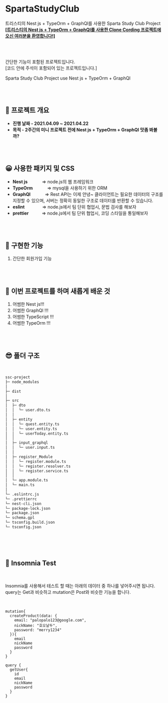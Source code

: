 # SpartaStudyClub
트리스티의 Nest js + TypeOrm + GraphQl를 사용한 Sparta Study Club Project  
[**[트리스티의 Nest js + TypeOrm + GraphQl를 사용한 Clone Cording 프로젝트에 오신 여러분을 환영합니다!]**](https://tristy.tistory.com/)  

<br/>
<br/>

간단한 기능이 포함된 프로젝트입니다.  
[코드 안에 주석이 포함되어 있는 프로젝트입니다.]  

Sparta Study Club Project 
use  Nest js + TypeOrm + GraphQl

<br/>
<br/>

🤔 프로젝트 개요
-------------  
<ul style="list-style-type: disc;" data-ke-list-type="disc">
<li><b>진행 날짜 - 2021.04.09 ~ 2021.04.22</b></li>
<li><b>목적 - 2주간의 미니 프로젝트 전에 Nest js + TypeOrm + GraphQl 맛좀 봐볼까? </b></li>
</ul>

<br/>
<br/>

😀 사용한 패키지 및 CSS  
-----------------
- **Nest js**  　　　=> node.js의 웹 프레임워크  
- **TypeOrm**  　　　=> mysql을 사용하기 위한 ORM  
- **GraphQl**  　　　=> Rest API는 이제 안녕~ 클라이언트는 필요한 데이터의 구조를 지정할 수 있으며, 서버는 정확히 동일한 구조로 데이터를 반환할 수 있습니다.  
- **eslint**　　　　=> node.js에서 팀 단위 협업시, 문법 검사를 해보자  
- **prettier**　　　=> node.js에서 팀 단위 협업시, 코딩 스타일을 통일해보자  


<br/>
<br/>

🤭 구현한 기능 
-----------------
1.  간단한 회원가입 기능

<br/>
<br/>

🤭 이번 프로젝트를 하며 새롭게 배운 것
-----------------
1.  어썸한 Nest js!!!    
2.  어썸한 GraphQl !!!  
3.  어썸한 TypeScript !!!  
4.  어썸한 TypeOrm !!!  

<br/>
<br/>


😎 폴더 구조  
-----------------  

<br/>

```bash
ssc-project
├─ node_modules
│
├─ dist
│  
├─ src
│  ├─ dto
│  │  └─ user.dto.ts
│  │  
│  ├─ entity  
│  │  └─ quest.entity.ts
│  │  └─ user.entity.ts
│  │  └─ userToday.entity.ts
│  │  
│  ├─ input_graphql  
│  │  └─ user.input.ts
│  │ 
│  ├─ register_Module
│  │  └─ register.module.ts
│  │  └─ register.resolver.ts
│  │  └─ register.service.ts
│  │  
│  └─ app.module.ts
│  └─ main.ts
│  
└─ .eslintrc.js
└─ .prettierrc
└─ nest-cli.json
└─ package-lock.json
└─ package.json
└─ schema.gpl
└─ tsconfig.build.json
└─ tsconfig.json
```

<br/>
<br/>
<br/>

🤗 Insomnia Test  
-----------------  

<br/>

Insomnia를 사용해서 테스트 할 때는 아래의 데이터 중 하나를 넣어주시면 됩니다.  
query는 Get과 비슷하고 mutation은 Post와 비슷한 기능을 합니다.


<br/>

```
mutation{
  createProduct(data: {
    email: "palopalo123@google.com",
    nickName: "호오날두",
    password: "merry1234"
  }){
    email
    nickName
    password
  }
}

query {
  getUser{
    id
    email
    nickName
    password
  }
}
```
